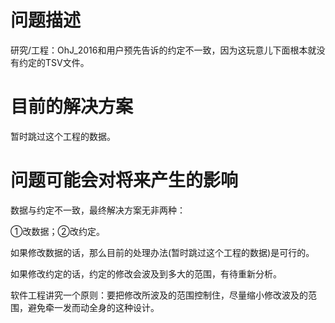 # 问题描述

研究/工程：OhJ_2016和用户预先告诉的约定不一致，因为这玩意儿下面根本就没有约定的TSV文件。

# 目前的解决方案

暂时跳过这个工程的数据。

# 问题可能会对将来产生的影响

数据与约定不一致，最终解决方案无非两种：

①改数据；②改约定。

如果修改数据的话，那么目前的处理办法(暂时跳过这个工程的数据)是可行的。

如果修改约定的话，约定的修改会波及到多大的范围，有待重新分析。

软件工程讲究一个原则：要把修改所波及的范围控制住，尽量缩小修改波及的范围，避免牵一发而动全身的这种设计。